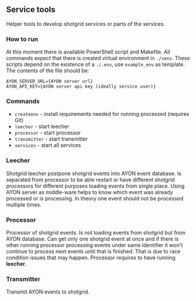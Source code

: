 ## Service tools
Helper tools to develop shotgrid services or parts of the services.

### How to run
At this moment there is available PowerShell script and Makefile. All commands expect that there is created virtual environment in `./venv`. These scripts depend on the existence of a `./.env`, use `example_env` as template. The contents of the file should be:
```
AYON_SERVER_URL={AYON server url}
AYON_API_KEY={AYON server api key (ideally service user)}
```

### Commands
- `createenv` - install requirements needed for running processed (requires Git)
- `leecher` - start leecher
- `processor` - start processor
- `transmitter` - start transmitter
- `services` - start all services

### Leecher 
Shotgrid leecher postpone shotgrid events into AYON event database. Is separated from processor to be able restart or have different shotgrid processors for different purposes loading events from single place. Using AYON server as middle-ware helps to know which event was already processed or is processing. In theory one event should not be processed multiple times. 

### Processor
Processor of shotgrid events. Is not loading events from shotgrid but from AYON database. Can get only one shotgrid event at once and if there is other running processor processing events under same identifier it won't continue to process next events until that is finished. That is due to race condition issues that may happen. Processor requires to have running **leecher**.

### Transmitter
Transmit AYON events to shotgrid.

